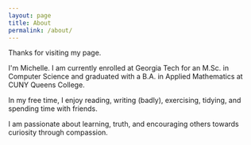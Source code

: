 ```yaml
---
layout: page
title: About
permalink: /about/
---
```


Thanks for visiting my page.

I'm Michelle. I am currently enrolled at Georgia Tech for an M.Sc. in Computer Science and graduated with a B.A. in Applied Mathematics at CUNY Queens College.

In my free time, I enjoy reading, writing (badly), exercising, tidying, and spending time with friends.

I am passionate about learning, truth, and encouraging others towards curiosity through compassion.
